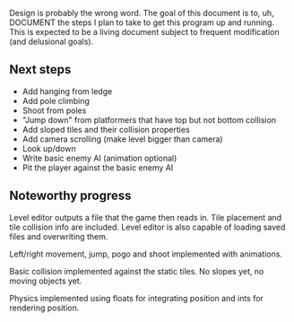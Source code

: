 Design is probably the wrong word. The goal of this document is to, uh,
DOCUMENT the steps I plan to take to get this program up and running.
This is expected to be a living document subject to frequent
modification (and delusional goals).

<h2>Next steps</h2>

<ul>
    <li>Add hanging from ledge</li>
    <li>Add pole climbing</li>
    <li>Shoot from poles</li>
    <li>"Jump down" from platformers that have top but not bottom collision</li>
    <li>Add sloped tiles and their collision properties</li>
    <li>Add camera scrolling (make level bigger than camera)</li>
    <li>Look up/down</li>
    <li>Write basic enemy AI (animation optional)</li>
    <li>Pit the player against the basic enemy AI</li>
</ul>

<h2>Noteworthy progress</h2>

Level editor outputs a file that the game then reads in. Tile placement and tile collision info are included.
Level editor is also capable of loading saved files and overwriting them.

Left/right movement, jump, pogo and shoot implemented with animations.

Basic collision implemented against the static tiles. No slopes yet, no moving objects yet.

Physics implemented using floats for integrating position and ints for rendering position.
